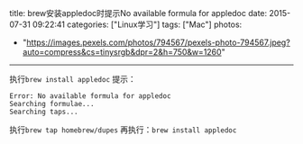 title: brew安装appledoc时提示No available formula for appledoc
date: 2015-07-31 09:22:41
categories: ["Linux学习"]
tags: ["Mac"]
photos:
  - "https://images.pexels.com/photos/794567/pexels-photo-794567.jpeg?auto=compress&cs=tinysrgb&dpr=2&h=750&w=1260"
---
执行`brew install appledoc` 提示：

```
Error: No available formula for appledoc
Searching formulae...
Searching taps...
```

执行`brew tap homebrew/dupes`
再执行：`brew install appledoc`
